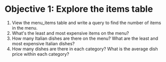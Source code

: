 # Objective 1: Explore the items table

1. View the menu_items table and write a query to find the number of items in the menu.
2. What's the least and most expensive items on the menu?
3. How many Italian dishes are there on the menu? What are the least and most expensive Italian dishes?
4. How many dishes are there in each category? What is the average dish price within each category?